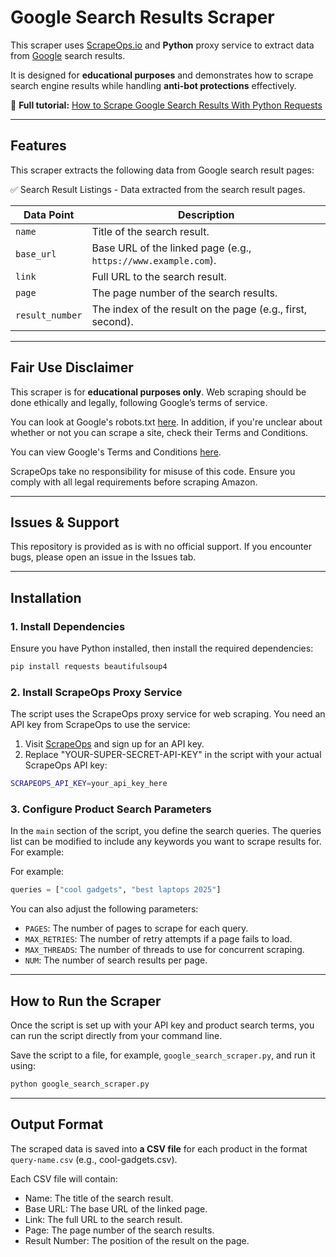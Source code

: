 # Google Search Results Scraper  

This scraper uses [ScrapeOps.io](https://scrapeops.io/) and **Python** proxy service to extract data from [Google](google.com) search results.

It is designed for **educational purposes** and demonstrates how to scrape search engine results while handling **anti-bot protections** effectively.  

📖 **Full tutorial:** [How to Scrape Google Search Results With Python Requests](https://scrapeops.io/python-web-scraping-playbook/python-scrape-google-search/)

---

## Features  

This scraper extracts the following data from Google search result pages:

✅ Search Result Listings - Data extracted from the search result pages.


| Data Point         | Description |
|--------------------|-------------|
| `name`             | Title of the search result. |
| `base_url`         | Base URL of the linked page (e.g., `https://www.example.com`). |
| `link`             | Full URL to the search result. |
| `page`             | The page number of the search results. |
| `result_number`    | The index of the result on the page (e.g., first, second). |



---

## Fair Use Disclaimer
This scraper is for **educational purposes only**. Web scraping should be done ethically and legally, following Google’s terms of service.

You can look at Google's robots.txt [here](https://www.google.com/robots.txt). In addition, if you're unclear about whether or not you can scrape a site, check their Terms and Conditions.

You can view Google's Terms and Conditions [here](https://policies.google.com/terms). 

ScrapeOps take no responsibility for misuse of this code. Ensure you comply with all legal requirements before scraping Amazon.

---

## Issues & Support
This repository is provided as is with no official support. If you encounter bugs, please open an issue in the Issues tab.

---

## Installation  

### 1. Install Dependencies  
Ensure you have Python installed, then install the required dependencies:  

```bash
pip install requests beautifulsoup4
```

### 2. Install ScrapeOps Proxy Service
The script uses the ScrapeOps proxy service for web scraping. You need an API key from ScrapeOps to use the service:

1. Visit [ScrapeOps](https://scrapeops.io/) and sign up for an API key.
2. Replace "YOUR-SUPER-SECRET-API-KEY" in the script with your actual ScrapeOps API key:


```bash
SCRAPEOPS_API_KEY=your_api_key_here
```

### 3. Configure Product Search Parameters
In the `main` section of the script, you define the search queries. The queries list can be modified to include any keywords you want to scrape results for. For example:

For example:

```python
queries = ["cool gadgets", "best laptops 2025"]
```

You can also adjust the following parameters:

- `PAGES`: The number of pages to scrape for each query.
- `MAX_RETRIES`: The number of retry attempts if a page fails to load.
- `MAX_THREADS`:  The number of threads to use for concurrent scraping.
- `NUM`: The number of search results per page.


---

## How to Run the Scraper
Once the script is set up with your API key and product search terms, you can run the script directly from your command line.

Save the script to a file, for example, `google_search_scraper.py`, and run it using:


```bash
python google_search_scraper.py
```

---

## Output Format
The scraped data is saved into **a CSV file** for each product in the format `query-name.csv` (e.g., cool-gadgets.csv).

Each CSV file will contain:
- Name: The title of the search result.
- Base URL: The base URL of the linked page.
- Link: The full URL to the search result.
- Page: The page number of the search results.
- Result Number: The position of the result on the page.
